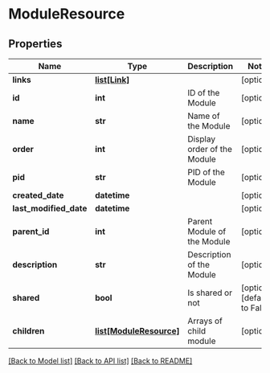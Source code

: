 # ModuleResource

## Properties
Name | Type | Description | Notes
------------ | ------------- | ------------- | -------------
**links** | [**list[Link]**](Link.md) |  | [optional] 
**id** | **int** | ID of the Module | [optional] 
**name** | **str** | Name of the Module | [optional] 
**order** | **int** | Display order of the Module | [optional] 
**pid** | **str** | PID of the Module | [optional] 
**created_date** | **datetime** |  | [optional] 
**last_modified_date** | **datetime** |  | [optional] 
**parent_id** | **int** | Parent Module of the Module | [optional] 
**description** | **str** | Description of the Module | [optional] 
**shared** | **bool** | Is shared or not | [optional] [default to False]
**children** | [**list[ModuleResource]**](ModuleResource.md) | Arrays of child module | [optional] 

[[Back to Model list]](../README.md#documentation-for-models) [[Back to API list]](../README.md#documentation-for-api-endpoints) [[Back to README]](../README.md)



